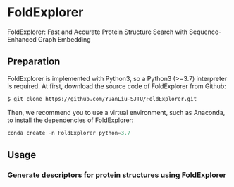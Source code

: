 # FoldExplorer
FoldExplorer: Fast and Accurate Protein Structure Search with Sequence-Enhanced Graph Embedding

## Preparation
FoldExplorer is implemented with Python3, so a Python3 (>=3.7) interpreter is required.
At first, download the source code of FoldExplorer from Github:

```bash
$ git clone https://github.com/YuanLiu-SJTU/FoldExplorer.git
```

Then, we recommend you to use a virtual environment, such as Anaconda, to install the dependencies of FoldExplorer:
``` python
conda create -n FoldExplorer python=3.7
```

## Usage
### Generate descriptors for protein structures using FoldExplorer

